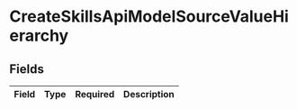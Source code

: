 # CreateSkillsApiModelSourceValueHierarchy


## Fields

| Field       | Type        | Required    | Description |
| ----------- | ----------- | ----------- | ----------- |